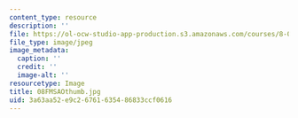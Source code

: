 ```yaml
---
content_type: resource
description: ''
file: https://ol-ocw-studio-app-production.s3.amazonaws.com/courses/8-02-physics-ii-electricity-and-magnetism-spring-2007/3a63aa52e9c26761635486833ccf0616_08FMSAOthumb.jpg
file_type: image/jpeg
image_metadata:
  caption: ''
  credit: ''
  image-alt: ''
resourcetype: Image
title: 08FMSAOthumb.jpg
uid: 3a63aa52-e9c2-6761-6354-86833ccf0616
---
```

